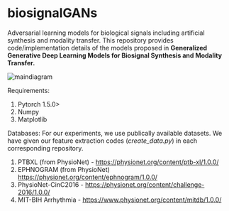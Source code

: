 # biosignalGANs
Adversarial learning models for biological signals including artificial synthesis and modality transfer. This repository provides code/implementation details of the models proposed in **Generalized Generative Deep Learning Models for Biosignal Synthesis and Modality Transfer.** 

![maindiagram](https://user-images.githubusercontent.com/19911856/197334132-fd593419-1e66-4bd7-b89b-4f23e613d6a1.png)

Requirements:
1. Pytorch 1.5.0>
2. Numpy
3. Matplotlib 

Databases: For our experiments, we use publically available datasets. We have given our feature extraction codes (*create_data.py*) in each corresponding repository. 
1. PTBXL (from PhysioNet) - https://physionet.org/content/ptb-xl/1.0.0/
2. EPHNOGRAM (from PhysioNet) https://physionet.org/content/ephnogram/1.0.0/
3. PhysioNet-CinC2016 - https://physionet.org/content/challenge-2016/1.0.0/
4. MIT-BIH Arrhythmia - https://www.physionet.org/content/mitdb/1.0.0/
